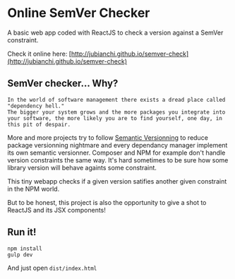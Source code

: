 # Online SemVer Checker

A basic web app coded with ReactJS to check a version against a SemVer constraint.

Check it online here: [http://jubianchi.github.io/semver-check](http://jubianchi.github.io/semver-check)

## SemVer checker... Why?

    In the world of software management there exists a dread place called "dependency hell."
    The bigger your system grows and the more packages you integrate into your software, the more likely you are to find yourself, one day, in this pit of despair.

More and more projects try to follow [Semantic Versionning](http://semver.org/) to reduce package versionning nightmare and every dependancy manager implement its own semantic versionner.
Composer and NPM for example don't handle version constraints the same way. It's hard sometimes to be sure how some library version will behave againts some constraint.

This tiny webapp checks if a given version satifies another given constraint in the NPM world.

But to be honest, this project is also the opportunity to give a shot to ReactJS and its JSX components!

## Run it!

```
npm install
gulp dev
```

And just open `dist/index.html`
